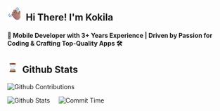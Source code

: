 ## <img src="assets/waving_hand.png" width="32px"> &nbsp;<b>Hi There! I'm Kokila</b>

<h4>📱 Mobile Developer with 3+ Years Experience | Driven by Passion for Coding & Crafting Top-Quality Apps 🛠️</h4>

## <img src="assets/Hourglass Done.webp" width="24px"> &nbsp;Github Stats

![Github Contributions](http://github-profile-summary-cards.vercel.app/api/cards/profile-details?username=CKokila&theme=tokyonight)

![Github Stats](http://github-profile-summary-cards.vercel.app/api/cards/stats?username=CKokila&theme=tokyonight)&nbsp;&nbsp;
&nbsp;
![Commit Time](http://github-profile-summary-cards.vercel.app/api/cards/productive-time?username=CKokila&theme=tokyonight&utcOffset=7)
